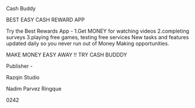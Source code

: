 Cash Buddy



BEST EASY CASH REWARD APP



Try the Best Rewards App - 
1.Get MONEY for watching videos
2.completing surveys
3.playing free games, testing free services
 New tasks and features updated daily so you never run out of Money Making opportunities.

MAKE MONEY EASY AWAY !!
TRY CASH BUDDDY 

Publisher -

Razqin Studio

Nadim Parvez Ringque

0242
